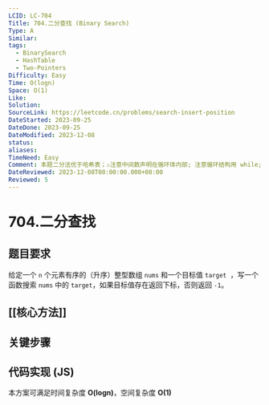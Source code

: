 ```yaml
---
LCID: LC-704
Title: 704.二分查找 (Binary Search)
Type: A
Similar: 
tags:
  - BinarySearch
  - HashTable
  - Two-Pointers
Difficulty: Easy
Time: O(logn)
Space: O(1)
Like: 
Solution: 
SourceLink: https://leetcode.cn/problems/search-insert-position
DateStarted: 2023-09-25
DateDone: 2023-09-25
DateModified: 2023-12-08
status: 
aliases: 
TimeNeed: Easy
Comment: 本题二分法优于哈希表；⚠️注意中间数声明在循环体内部; 注意循环结构用 while; left <= right
DateReviewed: 2023-12-08T00:00:00.000+08:00
Reviewed: 5
---
```

# 704.二分查找
## 题目要求
给定一个 `n` 个元素有序的（升序）整型数组 `nums` 和一个目标值 `target`  ，写一个函数搜索 `nums` 中的 `target`，如果目标值存在返回下标，否则返回 `-1`。
## [[核心方法]]

## 关键步骤
## 代码实现 (JS)
本方案可满足时间复杂度 **O(logn)**，空间复杂度 **O(1)**

```js

```




